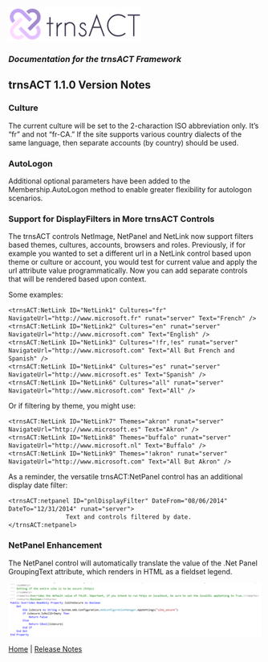 ![Logo](../img/logo_default.png)  

### *Documentation for the trnsACT Framework*

## trnsACT 1.1.0 Version Notes

### Culture

The current culture will be set to the 2-charaction ISO abbreviation only. It’s “fr” and not “fr-CA.” If the site supports various country dialects of the same language, then separate accounts (by country) should be used.

### AutoLogon

Additional optional parameters have been added to the Membership.AutoLogon method to enable greater flexibility for autologon scenarios.

### Support for DisplayFilters in More trnsACT Controls

The trnsACT controls NetImage, NetPanel and NetLink now support filters based themes, cultures, accounts, browsers and roles. Previously, if for example you wanted to set a different url in a NetLink control based upon theme or culture or account, you would test for current value and apply the url attribute value programmatically. Now you can add separate controls that will be rendered based upon context.  

Some examples:

    <trnsACT:NetLink ID="NetLink1" Cultures="fr" NavigateUrl="http://www.microsoft.fr" runat="server" Text="French" />
    <trnsACT:NetLink ID="NetLink2" Cultures="en" runat="server" NavigateUrl="http://www.microsoft.com" Text="English" />
    <trnsACT:NetLink ID="NetLink3" Cultures="!fr,!es" runat="server" NavigateUrl="http://www.microsoft.com" Text="All But French and Spanish" />
    <trnsACT:NetLink ID="NetLink4" Cultures="es" runat="server" NavigateUrl="http://www.microsoft.es" Text="Spanish" />
    <trnsACT:NetLink ID="NetLink6" Cultures="all" runat="server" NavigateUrl="http://www.microsoft.com" Text="All" />

Or if filtering by theme, you might use:

    <trnsACT:NetLink ID="NetLink7" Themes="akron" runat="server" NavigateUrl="http://www.microsoft.es" Text="Akron" />
    <trnsACT:NetLink ID="NetLink8" Themes="buffalo" runat="server" NavigateUrl="http://www.microsoft.nl" Text="Buffalo" />
    <trnsACT:NetLink ID="NetLink9" Themes="!akron" runat="server" NavigateUrl="http://www.microsoft.com" Text="All But Akron" />

As a reminder, the versatile trnsACT:NetPanel control has an additional display date filter:

    <trnsACT:netpanel ID="pnlDisplayFilter" DateFrom="08/06/2014" DateTo="12/31/2014" runat="server">
                    Text and controls filtered by date.
    </trnsACT:netpanel>

### NetPanel Enhancement

The NetPanel control will automatically translate the value of the .Net Panel GroupingText attribute, which renders in HTML as a fieldset legend.

 ![EmailTemplate](../img/site_secure.png)

[Home](../README.md) \| [Release Notes](releasenotes.md)